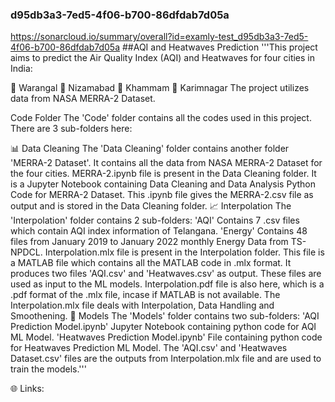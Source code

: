 ### d95db3a3-7ed5-4f06-b700-86dfdab7d05a
https://sonarcloud.io/summary/overall?id=examly-test_d95db3a3-7ed5-4f06-b700-86dfdab7d05a
##AQI and Heatwaves Prediction
'''This project aims to predict the Air Quality Index (AQI) and Heatwaves for four cities in India:

🌇 Warangal
🌆 Nizamabad
🌃 Khammam
🌅 Karimnagar
The project utilizes data from NASA MERRA-2 Dataset.

Code Folder
The 'Code' folder contains all the codes used in this project. There are 3 sub-folders here:

📊 Data Cleaning
The 'Data Cleaning' folder contains another folder 'MERRA-2 Dataset'.
It contains all the data from NASA MERRA-2 Dataset for the four cities.
MERRA-2.ipynb file is present in the Data Cleaning folder.
It is a Jupyter Notebook containing Data Cleaning and Data Analysis Python Code for MERRA-2 Dataset.
This .ipynb file gives the MERRA-2.csv file as output and is stored in the Data Cleaning folder.
📈 Interpolation
The 'Interpolation' folder contains 2 sub-folders:
'AQI'
Contains 7 .csv files which contain AQI index information of Telangana.
'Energy'
Contains 48 files from January 2019 to January 2022 monthly Energy Data from TS-NPDCL.
Interpolation.mlx file is present in the Interpolation folder.
This file is a MATLAB file which contains all the MATLAB code in .mlx format.
It produces two files 'AQI.csv' and 'Heatwaves.csv' as output.
These files are used as input to the ML models.
Interpolation.pdf file is also here, which is a .pdf format of the .mlx file, incase if MATLAB is not available.
The Interpolation.mlx file deals with Interpolation, Data Handling and Smoothening.
🧠 Models
The 'Models' folder contains two sub-folders:
'AQI Prediction Model.ipynb'
Jupyter Notebook containing python code for AQI ML Model.
'Heatwaves Prediction Model.ipynb'
File containing python code for Heatwaves Prediction ML Model.
The 'AQI.csv' and 'Heatwaves Dataset.csv' files are the outputs from Interpolation.mlx file and are used to train the models.'''

🌐 Links:
